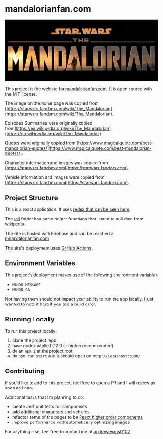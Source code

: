 # mandalorianfan.com

![](./public/HomePage.jpg)

This project is the webiste for [mandalorianfan.com](https://www.mandalorianfan.com). It is open source with the MIT license.

The image on the home page was copied from [https://starwars.fandom.com/wiki/The_Mandalorian](https://starwars.fandom.com/wiki/The_Mandalorian).

Episodes Summaries were originally copied from[https://en.wikipedia.org/wiki/The_Mandalorian](https://en.wikipedia.org/wiki/The_Mandalorian).

Quotes were originally copied from [https://www.magicalquote.com/best-mandalorian-quotes/](https://www.magicalquote.com/best-mandalorian-quotes/).

Character information and images was copied from [https://starwars.fandom.com](https://starwars.fandom.com).

Vehicle information and images were copied from [https://starwars.fandom.com](https://starwars.fandom.com).

## Project Structure

This is a react application. It uses [redux that can be seen here](./src/redux).

The [util](./util) folder has some helper functions that I used to pull data from wikipedia.

The site is hosted with Firebase and can be reached at [mnandalorianfan.com](https://www.mandalorianfan.com).

The site's deployment uses [GitHub Actions](https://github.com/features/actions).

## Environment Variables

This project's deployment makes use of the following environment variables

- `MANDO_MESSAGE`
- `MANDO_GA`

Not having them should not impact your ability to run the app locally. I just wanted to note it here if you see a build error.

## Running Locally

To run this project locally:

1. clone the project repo
2. have node installed (12.0 or higher recommended)
3. do an `npm i` at the project root
4. do `npm run start` and it should open on `http://localhost:3000/`

## Contributing

If you'd like to add to this project, feel free to open a PR and I will review as soon as I can.

Additional tasks that I'm planning to do:

- create Jest unit tests for components
- add additional characters and vehicles
- refactor some of the pages to be [React higher order components](https://reactjs.org/docs/higher-order-components.html)
- improve performance with automatically optimzing images

For anything else, feel free to contact me at [andrewevans0102](https://www.twitter.com/andrewevans0102)
